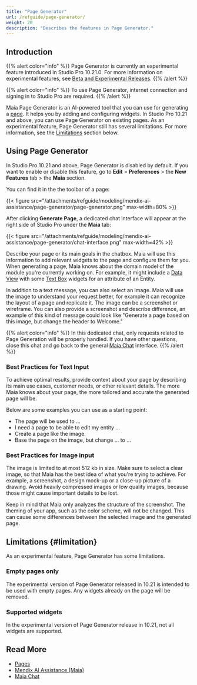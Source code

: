 ```yaml
---
title: "Page Generator"
url: /refguide/page-generator/
weight: 20
description: "Describes the features in Page Generator."
---
```


## Introduction

{{% alert color="info" %}}
Page Generator is currently an experimental feature introduced in Studio Pro 10.21.0. For more information on experimental features, see [Beta and Experimental Releases](/releasenotes/beta-features/).
{{% /alert %}}

{{% alert color="info" %}}
To use Page Generator, internet connection and signing in to Studio Pro are required.
{{% /alert %}}

Maia Page Generator is an AI-powered tool that you can use for generating a [page](/refguide/page/). It helps you by adding and configuring widgets. In Studio Pro 10.21 and above, you can use Page Generator on existing pages. As an experimental feature, Page Generator still has several limitations. For more information, see the [Limitations](#limitation) section below.

## Using Page Generator

In Studio Pro 10.21 and above, Page Generator is disabled by default. If you want to enable or disable this feature, go to **Edit** > **Preferences** > the **New Features** tab > the **Maia** section.

You can find it in the the toolbar of a page:

{{< figure src="/attachments/refguide/modeling/mendix-ai-assistance/page-generator/page-generator.png" max-width=80% >}}

After clicking **Generate Page**, a dedicated chat interface will appear at the right side of Studio Pro under the **Maia** tab:

{{< figure src="/attachments/refguide/modeling/mendix-ai-assistance/page-generator/chat-interface.png" max-width=42% >}}

Describe your page or its main goals in the chatbox. Maia will use this information to add relevant widgets to the page and configure them for you. When generating a page, Maia knows about the domain model of the module you're currently working on. For example, it might include a [Data View](/refguide/data-view) with some [Text Box](/refguide/text-box) widgets for an attribute of an Entity.

In addition to a text message, you can also select an image. Maia will use the image to understand your request better, for example it can recognize the layout of a page and replicate it. The image can be a screenshot or wireframe. You can also provide a screenshot and describe difference, an example of this kind of message could look like "Generate a page based on this image, but change the header to Welcome."

{{% alert color="info" %}}
In this dedicated chat, only requests related to Page Generation will be properly handled. If you have other questions, close this chat and go back to the general [Maia Chat](/refguide/maia-chat/) interface.
{{% /alert %}}

### Best Practices for Text Input

To achieve optimal results, provide context about your page by describing its main use cases, customer needs, or other relevant details. The more Maia knows about your page, the more tailored and accurate the generated page will be.

Below are some examples you can use as a starting point:

* The page will be used to ...
* I need a page to be able to edit my entity ...
* Create a page like the image.
* Base the page on the image, but change ... to ...

### Best Practices for Image input

The image is limited to at most 512 kb in size. Make sure to select a clear image, so that Maia has the best idea of what you're trying to achieve. For example, a screenshot, a design mock-up or a close-up picture of a drawing. Avoid heavily compressed images or low quality images, because those might cause important details to be lost.

Keep in mind that Maia only analyzes the structure of the screenshot. The theming of your app, such as the color scheme, will not be changed. This can cause some differences between the selected image and the generated page.

## Limitations {#limitation}

As an experimental feature, Page Generator has some limitations.

### Empty pages only

The experimental version of Page Generator released in 10.21 is intended to be used with empty pages. Any widgets already on the page will be removed.

### Supported widgets

In the experimental version of Page Generator release in 10.21, not all widgets are supported. 

## Read More

* [Pages](/refguide/page/)
* [Mendix AI Assistance (Maia)](/refguide/mendix-ai-assistance/)
* [Maia Chat](/refguide/maia-chat/)
